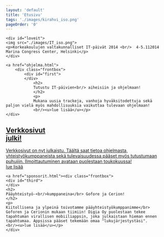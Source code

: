 ```yaml
---
layout: 'default'
title: 'Etusivu'
tags: './images/kirahvi_iso.png'
pageOrder: '0'
---
```

<div class="pageupper">

	<div id="loveit">
	<img src="./images/IT_iso.png">
	<p>Korkeakoulujen valtakunnalliset IT-päivät 2014 <br/>  4-5.112014 Marina Congress Center, Helsinki</p>
	</div>
</div>


<div class="pagelower" class="clearfix">

	<a href="ohjelma.html">
		<div class="frontbox">
			<div id="first">
			</div>
				<h2>
				Tutustu IT-päivien<br/> aiheisiin ja ohjelmaan!
				</h2>
				<p>
				Mukana uusia trackeja, vanhoja hyväksitodettuja sekä paljon vielä myös mahdollisuuksia vaikuttaa tulevaan ohjelmaan!
				<br/><u>lue lisää</u></p>
	</div>
</a>

<a href="uutiset/sivuauki.html">
		<div class="frontbox">
			<div id="second">
				</div>
				<h2>
				Verkkosivut</br> julki!
				</h2>
				<p>
				Verkkosivut on nyt julkaistu. Täältä saat tietoa ohjelmasta, yhteistyökumppaneista sekä tulevaisuudessa pääset myös tutustumaan puhujiin. Ilmoittautuminen avataan puolestaan toukokuussa!
				<br/><u>lue lisää</u></p>
	</div>
</a>



	<a href="sponsorit.html"><div class="frontbox">
	<div id="third">
	</div>
	<h2>
	Pääyhteistyö-<br/>kumppaneina</br> Gofore ja Cerion! 
	</h2>
	<p>
	Kiitollisena ja ylpeinä toivotamme pääyhteistyökumppanimme</br> Goforen ja Cerionin mukaan tiimiin! Digia Oy puolestaan tekee tapahtuman virallisen mobiiliappsin, joka julkaistaan hieman ennen tapahtumaa. Appsissa pääset tekemään omaa "lukujärjestystäsi". 
	<br/><u>lue lisää</u></p>
	</div>
</a>
<!--	<a href="puhujat.html">
<div class="frontbox">
	<div id="first">
	</div>
	<h2>
	Pääyhteistyö-<br/>kumppaneina</br> Gofore ja Cerion! 
	</h2>
	<p>
	Kiitollisena ja ylpeinä toivotamme pääyhteistyökumppanimme</br> Goforen ja Cerionin mukaan tiimiin! Digia Oy puolestaan tekee tapahtuman virallisen mobiiliappsin, joka julkaistaan hieman ennen tapahtumaa. Appsissa pääset tekemään omaa "lukujärjestystäsi". 
	</p>
	</div></a>-->
</div>
